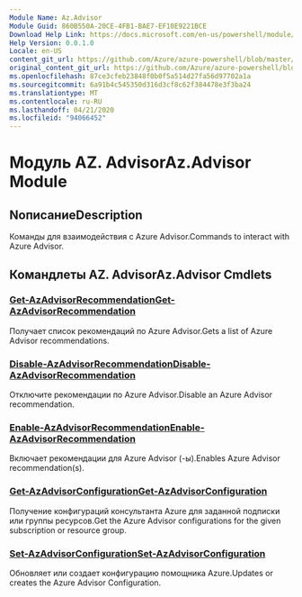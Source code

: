 ```yaml
---
Module Name: Az.Advisor
Module Guid: 860B550A-20CE-4FB1-BAE7-EF10E9221BCE
Download Help Link: https://docs.microsoft.com/en-us/powershell/module/az.advisor
Help Version: 0.0.1.0
Locale: en-US
content_git_url: https://github.com/Azure/azure-powershell/blob/master/src/Advisor/Advisor/help/Az.Advisor.md
original_content_git_url: https://github.com/Azure/azure-powershell/blob/master/src/Advisor/Advisor/help/Az.Advisor.md
ms.openlocfilehash: 87ce3cfeb23848f0b0f5a514d27fa56d97702a1a
ms.sourcegitcommit: 6a91b4c545350d316d3cf8c62f384478e3f3ba24
ms.translationtype: MT
ms.contentlocale: ru-RU
ms.lasthandoff: 04/21/2020
ms.locfileid: "94066452"
---
```

# <span data-ttu-id="12e53-101">Модуль AZ. Advisor</span><span class="sxs-lookup"><span data-stu-id="12e53-101">Az.Advisor Module</span></span>
## <span data-ttu-id="12e53-102">Nописание</span><span class="sxs-lookup"><span data-stu-id="12e53-102">Description</span></span>
<span data-ttu-id="12e53-103">Команды для взаимодействия с Azure Advisor.</span><span class="sxs-lookup"><span data-stu-id="12e53-103">Commands to interact with Azure Advisor.</span></span>

## <span data-ttu-id="12e53-104">Командлеты AZ. Advisor</span><span class="sxs-lookup"><span data-stu-id="12e53-104">Az.Advisor Cmdlets</span></span>
### [<span data-ttu-id="12e53-105">Get-AzAdvisorRecommendation</span><span class="sxs-lookup"><span data-stu-id="12e53-105">Get-AzAdvisorRecommendation</span></span>](Get-AzAdvisorRecommendation.md)
<span data-ttu-id="12e53-106">Получает список рекомендаций по Azure Advisor.</span><span class="sxs-lookup"><span data-stu-id="12e53-106">Gets a list of Azure Advisor recommendations.</span></span>

### [<span data-ttu-id="12e53-107">Disable-AzAdvisorRecommendation</span><span class="sxs-lookup"><span data-stu-id="12e53-107">Disable-AzAdvisorRecommendation</span></span>](Disable-AzAdvisorRecommendation.md)
<span data-ttu-id="12e53-108">Отключите рекомендации по Azure Advisor.</span><span class="sxs-lookup"><span data-stu-id="12e53-108">Disable an Azure Advisor recommendation.</span></span>

### [<span data-ttu-id="12e53-109">Enable-AzAdvisorRecommendation</span><span class="sxs-lookup"><span data-stu-id="12e53-109">Enable-AzAdvisorRecommendation</span></span>](Enable-AzAdvisorRecommendation.md)
<span data-ttu-id="12e53-110">Включает рекомендации для Azure Advisor (-ы).</span><span class="sxs-lookup"><span data-stu-id="12e53-110">Enables Azure Advisor recommendation(s).</span></span>

### [<span data-ttu-id="12e53-111">Get-AzAdvisorConfiguration</span><span class="sxs-lookup"><span data-stu-id="12e53-111">Get-AzAdvisorConfiguration</span></span>](Get-AzAdvisorConfiguration.md)
<span data-ttu-id="12e53-112">Получение конфигураций консультанта Azure для заданной подписки или группы ресурсов.</span><span class="sxs-lookup"><span data-stu-id="12e53-112">Get the Azure Advisor configurations for the given subscription or resource group.</span></span>

### [<span data-ttu-id="12e53-113">Set-AzAdvisorConfiguration</span><span class="sxs-lookup"><span data-stu-id="12e53-113">Set-AzAdvisorConfiguration</span></span>](Set-AzAdvisorConfiguration.md)
<span data-ttu-id="12e53-114">Обновляет или создает конфигурацию помощника Azure.</span><span class="sxs-lookup"><span data-stu-id="12e53-114">Updates or creates the Azure Advisor Configuration.</span></span>
